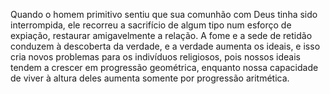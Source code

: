 ﻿Quando o homem primitivo sentiu que sua comunhão com Deus tinha sido interrompida, ele recorreu a sacrifício de algum tipo num esforço de expiação, restaurar amigavelmente a relação. A fome e a sede de retidão conduzem à descoberta da verdade, e a verdade aumenta os ideais, e isso cria novos problemas para os indivíduos religiosos, pois nossos ideais tendem a crescer em progressão geométrica, enquanto nossa capacidade de viver à altura deles aumenta somente por progressão aritmética.